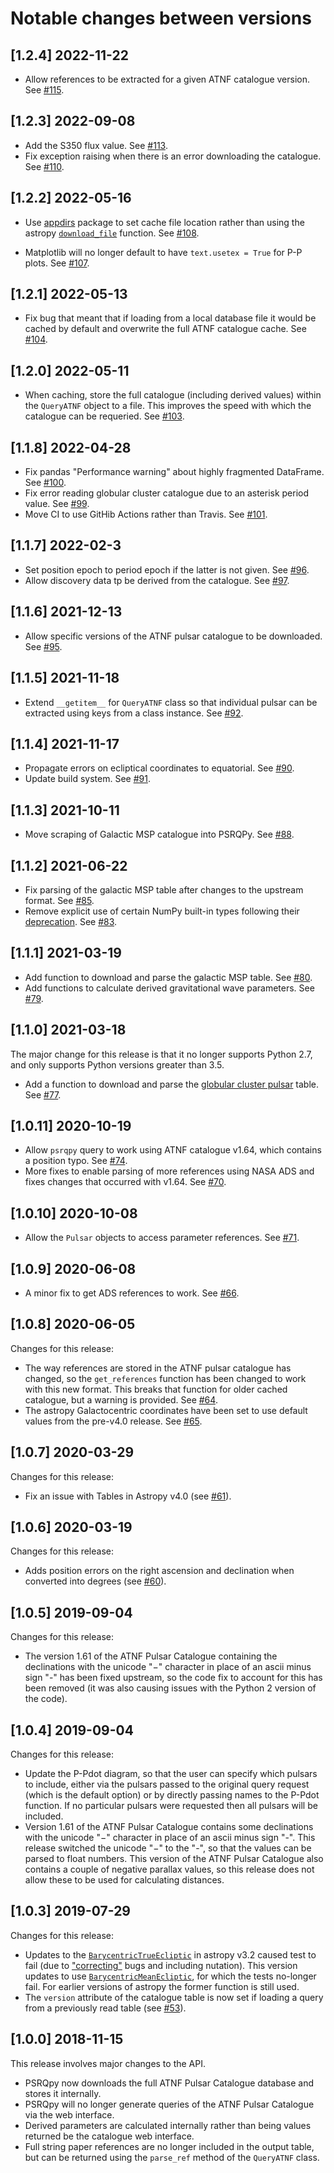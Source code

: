 # Notable changes between versions

## [1.2.4] 2022-11-22

- Allow references to be extracted for a given ATNF catalogue version. See [#115](https://github.com/mattpitkin/psrqpy/pull/115).

## [1.2.3] 2022-09-08

- Add the S350 flux value. See [#113](https://github.com/mattpitkin/psrqpy/pull/113).
- Fix exception raising when there is an error downloading the catalogue. See [#110](https://github.com/mattpitkin/psrqpy/pull/110).

## [1.2.2] 2022-05-16

- Use [appdirs](https://pypi.org/project/appdirs/) package to set cache file location rather than using the astropy [`download_file`](https://docs.astropy.org/en/stable/api/astropy.utils.data.download_file.html) function. See [#108](https://github.com/mattpitkin/psrqpy/pull/108).

- Matplotlib will no longer default to have `text.usetex = True` for P-P plots. See [#107](https://github.com/mattpitkin/psrqpy/pull/107).

## [1.2.1] 2022-05-13

- Fix bug that meant that if loading from a local database file it would be cached by default and overwrite the full ATNF catalogue cache. See [#104](https://github.com/mattpitkin/psrqpy/pull/103).

## [1.2.0] 2022-05-11

- When caching, store the full catalogue (including derived values) within the `QueryATNF` object to a file. This improves the speed with which the catalogue can be requeried. See [#103](https://github.com/mattpitkin/psrqpy/pull/103).

## [1.1.8] 2022-04-28

- Fix pandas "Performance warning" about highly fragmented DataFrame. See [#100](https://github.com/mattpitkin/psrqpy/pull/100).
- Fix error reading globular cluster catalogue due to an asterisk period value. See [#99](https://github.com/mattpitkin/psrqpy/pull/99).
- Move CI to use GitHib Actions rather than Travis. See [#101](https://github.com/mattpitkin/psrqpy/pull/101).

## [1.1.7] 2022-02-3

- Set position epoch to period epoch if the latter is not given. See [#96](https://github.com/mattpitkin/psrqpy/pull/96). 
- Allow discovery data tp be derived from the catalogue. See [#97](https://github.com/mattpitkin/psrqpy/pull/97). 

## [1.1.6] 2021-12-13

- Allow specific versions of the ATNF pulsar catalogue to be downloaded. See [#95](https://github.com/mattpitkin/psrqpy/pull/95).

## [1.1.5] 2021-11-18

- Extend `__getitem__` for `QueryATNF` class so that individual pulsar can be extracted using keys from a class instance. See [#92](https://github.com/mattpitkin/psrqpy/pull/92).

## [1.1.4] 2021-11-17

- Propagate errors on ecliptical coordinates to equatorial. See [#90](https://github.com/mattpitkin/psrqpy/pull/90).
- Update build system. See [#91](https://github.com/mattpitkin/psrqpy/pull/91).

## [1.1.3] 2021-10-11

- Move scraping of Galactic MSP catalogue into PSRQPy. See [#88](https://github.com/mattpitkin/psrqpy/pull/88).

## [1.1.2] 2021-06-22

- Fix parsing of the galactic MSP table after changes to the upstream format. See [#85](https://github.com/mattpitkin/psrqpy/pull/85).
- Remove explicit use of certain NumPy built-in types following their [deprecation](https://numpy.org/devdocs/release/1.20.0-notes.html#deprecations). See [#83](https://github.com/mattpitkin/psrqpy/pull/83).

## [1.1.1] 2021-03-19

- Add function to download and parse the galactic MSP table. See [#80](https://github.com/mattpitkin/psrqpy/pull/80).
- Add functions to calculate derived gravitational wave parameters. See [#79](https://github.com/mattpitkin/psrqpy/pull/79).

## [1.1.0] 2021-03-18

The major change for this release is that it no longer supports Python 2.7, and only supports Python versions
greater than 3.5.

- Add a function to download and parse the [globular cluster pulsar](http://www.naic.edu/~pfreire/GCpsr.html) table. See [#77](https://github.com/mattpitkin/psrqpy/pull/77).

## [1.0.11] 2020-10-19

- Allow `psrqpy` query to work using ATNF catalogue v1.64, which contains a position typo. See [#74](https://github.com/mattpitkin/psrqpy/pull/74).
- More fixes to enable parsing of more references using NASA ADS and fixes changes that occurred with v1.64. See [#70](https://github.com/mattpitkin/psrqpy/pull/70).

## [1.0.10] 2020-10-08

- Allow the `Pulsar` objects to access parameter references. See [#71](https://github.com/mattpitkin/psrqpy/pull/71).

## [1.0.9] 2020-06-08

- A minor fix to get ADS references to work. See [#66](https://github.com/mattpitkin/psrqpy/pull/66).

## [1.0.8] 2020-06-05

Changes for this release:

- The way references are stored in the ATNF pulsar catalogue has changed, so the `get_references` function has been changed to work with this new format. This breaks that function for older cached catalogue, but a warning is provided. See [#64](https://github.com/mattpitkin/psrqpy/pull/64).
- The astropy Galactocentric coordinates have been set to use default values from the pre-v4.0 release. See [#65](https://github.com/mattpitkin/psrqpy/pull/65).

## [1.0.7] 2020-03-29

Changes for this release:

- Fix an issue with Tables in Astropy v4.0 (see [#61](https://github.com/mattpitkin/psrqpy/pull/61)).

## [1.0.6] 2020-03-19

Changes for this release:

- Adds position errors on the right ascension and declination when converted into degrees (see [#60](https://github.com/mattpitkin/psrqpy/pull/60)).

## [1.0.5] 2019-09-04

Changes for this release:

- The version 1.61 of the ATNF Pulsar Catalogue containing the declinations with the unicode "−" character in place of an ascii minus sign "-" has been fixed upstream, so the code fix to account for this has been removed (it was also causing issues with the Python 2 version of the code).

## [1.0.4] 2019-09-04

Changes for this release:

- Update the P-Pdot diagram, so that the user can specify which pulsars to include, either via the pulsars passed to the original query request (which is the default option) or by directly passing names to the P-Pdot function. If no particular pulsars were requested then all pulsars will be included.
- Version 1.61 of the ATNF Pulsar Catalogue contains some declinations with the unicode "−" character in place of an ascii minus sign "-". This release switched the unicode "−" to the "-", so that the values can be parsed to float numbers. This version of the ATNF Pulsar Catalogue also contains a couple of negative parallax values, so this release does not allow these to be used for calculating distances.

## [1.0.3] 2019-07-29

Changes for this release:

- Updates to the [`BarycentricTrueEcliptic`](http://docs.astropy.org/en/stable/api/astropy.coordinates.BarycentricTrueEcliptic.html) in astropy v3.2 caused test to fail (due to ["correcting"](http://docs.astropy.org/en/v3.2.1/changelog.html#id12) bugs and including nutation). This version updates to use [`BarycentricMeanEcliptic`](http://docs.astropy.org/en/stable/api/astropy.coordinates.BarycentricMeanEcliptic.html), for which the tests no-longer fail. For earlier versions of astropy the former function is still used.
- The `version` attribute of the catalogue table is now set if loading a query from a previously read table (see [#53](https://github.com/mattpitkin/psrqpy/pull/53)).

## [1.0.0] 2018-11-15

This release involves major changes to the API.

- PSRQpy now downloads the full ATNF Pulsar Catalogue database and stores it internally.
- PSRQpy will no longer generate queries of the ATNF Pulsar Catalogue via the web interface.
- Derived parameters are calculated internally rather than being values returned be the catalogue web interface.
- Full string paper references are no longer included in the output table, but can be returned using the `parse_ref`
method of the `QueryATNF` class.
